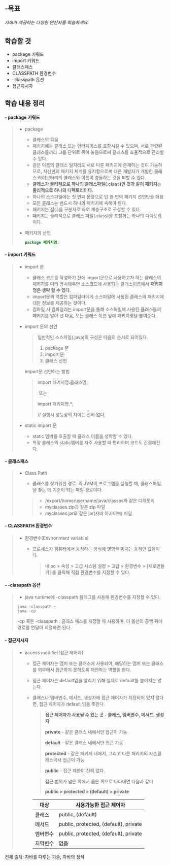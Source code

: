 ## -목표

###### 자바가 제공하는 다양한 연산자를 학습하세요.



## 학습할 것

- package 키워드
- import 키워드
- 클래스패스
- CLASSPATH 환경변수
- -classpath 옵션
- 접근지시자



## 학습 내용 정리

#### - package 키워드

> * package
>
>   * 클래스의 묶음
>   * 패키지에는 클래스 또는 인터페이스를 포함시킬 수 있으며, 서로 관련된 클래스들끼리 그룹 단위로 묶어 놓음으로써 클래스를 효율적으로 관리할 수 있다.
>   * 같은 이름의 클래스 일지라도 서로 다른 패키지에 존재하는 것이 가능하므로, 자신만의 패키지 체계를 유지함으로써 다른 개발자가 개발한 클래스 라이브러리의 클래스와 이름이 충돌하는 것을 피할 수 있다.
>   * **클래스가 물리적으로 하나의 클래스파일(.class)인 것과 같이 패키지는 물리적으로 하나의 디렉토리이다.**
>   * 하나의 소스파일에는 첫 번째 문장으로 단 한 번의 패키지 선언만을 허용
>   * 모든 클래스는 반드시 하나의 패키지에 속해야 한다.
>   * 패키지는 점(.)을 구분자로 하여 계층구조로 구성할 수 있다.
>   * 패키지는 물리적으로 클래스 파일(.class)을 포함하는 하나의 디렉토리이다.
>
> * 패키지의 선언
>
>   ```java
>   package 패키지명;
>   ```
>



#### - import 키워드

> * import 문
>
>   * 클래스 코드를 작성하기 전에 import문으로 사용하고자 하는 클래스의 패키지를 미리 명시해주면 소스코드에 사용되는 클래스이름에서 **패키지명은 생략 할 수 있다.**
>   * import문의 역할은 컴파일러에게 소스파일에 사용된 클래스의 패키지에 대한 정보를 제공하는 것이다.
>   * 컴파일 시 컴파일러는 import문을 통해 소스파일에 사용된 클래스들의 패키지를 알아 낸 다음, 모든 클래스 이름 앞에 패키지명을 붙여준다.
>
> * import 문의 선언
>
>   > 일반적인 소스파일(.java)의 구성은 다음의 순서로 되어있다.
>   >
>   > 1. package 문
>   > 2. import 문
>   > 3. 클래스 선언
>
>   import문 선언하는 방법
>
>   > import 패키지명.클래스명;
>   >
>   > ​            또는
>   >
>   > import 패키지명.*;
>   >
>   > // 실행시 성능상의 차이는 전혀 없다.
>
> * static import 문
>   * static 멤버를 호출할 때 클래스 이름을 생햑할 수 있다.
>   * 특정 클래스의 static멤버를 자주 사용할 때 편리하며 코드도 간결해진다.



#### - 클래스패스

> * Class Path
>
>   * 클래스를 찾기위한 경로. 즉 JVM이 프로그램을 실행할 때, 클래스파일을 찾는 데 기준이 되는 파일 경로이다.
>
>   >- /export/home/username/java/classes와 같은 디렉토리
>   >- myclasses.zip과 같은 zip 파일
>   >- myclasses.jar와 같은 jar(자바 아카이브) 파일



#### - CLASSPATH 환경변수

> * 환경변수(Environment variable)
>
>   * 프로세스가 컴퓨터에서 동작하는 방식에 영향을 미치는 동적인 값들이다.
>
>     > 내 pc > 속성 > 고급 시스템 설정 > 고급 > 환경변수 > [새로만들기] 를 클릭해 직접 환경변수를 지정할 수 있다.



#### - -classpath 옵션

> *  java runtime에 -classpath 플래그를 사용해 환경변수를 지정할 수 있다.
>
> ```
> java -classpath ~
> java -cp
> ```
>
> -cp 혹은 -classpath : 클래스 패스를 지정할 때 사용하며, 이 옵션의 공백 뒤에 경로를 연달아 지정하면 된다.



#### - 접근지시자

> * access modifier(접근 제어자)
>
>   * 접근 제어자는 멤버 또는 클래스에 사용되어, 해당하는 멤버 또는 클래스를 외부에서 접근하지 못하도록 제안하는 역할을 한다.
>
>   * 접근 제어자는 default임을 알리기 위해 실제로 default를 붙이지는 않는다.
>
>   * 클래스나 멤버변수, 메서드, 생성자에 접근 제어자가 지정되어 있지 않다면, 접근 제어자가 default 임을 뜻한다.
>
>     >**접근 제어자가 사용될 수 있는 곳 - 클래스, 멤버변수, 메서드, 생성자**
>     >
>     >**private**  - 같은 클래스 내에서만 접근이 가능
>     >
>     >**default** - 같은 클래스 내에서만 접근 가능
>     >
>     >**protected** - 같은 패키지 내에서, 그리고 다른 패키지의 자손클래스에서 접근이 가능
>     >
>     >**public** - 접근 제한이 전혀 없다.
>
>     > 접근 범위가 넓은 쪽에서 좁은 쪽으로 나타내면 다음과 같다
>     >
>     > **public > protected > (default) > private**
>
>     | 대상     | 사용가능한 접근 제어자                |
>     | -------- | ------------------------------------- |
>     | 클래스   | public, (default)                     |
>     | 메서드   | public, protected, (default), private |
>     | 멤버변수 | public, protected, (default), private |
>     | 지역변수 | 없음                                  |




전체 출처: 자바를 다루는 기술, 자바의 정석
